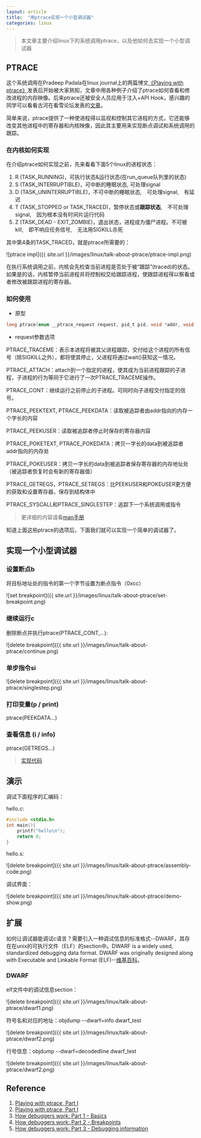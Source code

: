 ```yaml
---
layout: article
title:  "用ptrace实现一个小型调试器"
categories: linux
---
```


> 本文章主要介绍linux下的系统调用ptrace，以及他如何去实现一个小型调试器


## PTRACE
这个系统调用在Pradeep Padala在linux journal上的两篇博文[《Playing with ptrace》](http://www.linuxjournal.com/article/6100?page=0,0)发表后开始被大家熟知，文章中用各种例子介绍了ptrace如何查看和修改进程的内存映像。后来ptrace还被安全人员应用于注入+API Hook，感兴趣的同学可以看看古河在看雪论坛发表的[文章](http://bbs.pediy.com/showthread.php?t=141355)。


简单来说，ptrace提供了一种使进程得以监视和控制其它进程的方式，它还能够改变其他进程中的寄存器和内核映像，因此其主要用来实现断点调试和系统调用的跟踪。### 在内核如何实现
在介绍ptrace如何实现之前，先来看看下面5个linux的进程状态：

1. R (TASK_RUNNING)，可执行状态&运行状态(在run_queue队列里的状态)2. S (TASK_INTERRUPTIBLE)，可中断的睡眠状态, 可处理signal3. D (TASK_UNINTERRUPTIBLE)，不可中断的睡眠状态,　可处理signal,　有延迟4. T (TASK_STOPPED or TASK_TRACED)，暂停状态或**跟踪状态**,　不可处理signal,　因为根本没有时间片运行代码5. Z (TASK_DEAD - EXIT_ZOMBIE)，退出状态，进程成为僵尸进程。不可被kill,　即不响应任务信号,　无法用SIGKILL杀死

其中第4条的TASK_TRACED，就是ptrace所需要的：

![ptrace impl]({{ site.url }}/images/linux/talk-about-ptrace/ptrace-impl.png)

在执行系统调用之前，内核会先检查当前进程是否处于被“跟踪”(traced)的状态。如果是的话，内核暂停当前进程并将控制权交给跟踪进程，使跟踪进程得以察看或者修改被跟踪进程的寄存器。

### 如何使用
* 原型

```c
long ptrace(enum __ptrace_request request, pid_t pid, void *addr, void *data);
```

* request参数选项

PTRACE_TRACEME：表示本进程将被其父进程跟踪，交付给这个进程的所有信号（除SIGKILL之外），都将使其停止，父进程将通过wait()获知这一情况。PTRACE_ATTACH：attach到一个指定的进程，使其成为当前进程跟踪的子进程，子进程的行为等同于它进行了一次PTRACE_TRACEME操作。PTRACE_CONT：继续运行之前停止的子进程。可同时向子进程交付指定的信号。
PTRACE_PEEKTEXT, PTRACE_PEEKDATA：读取被追踪者由addr指向的内存一个字长的内容PTRACE_PEEKUSER：读取被追踪者停止时保存的寄存器内容PTRACE_POKETEXT, PTRACE_POKEDATA：拷贝一字长的data到被追踪者addr指向的内存处PTRACE_POKEUSER：拷贝一字长的data到被追踪者保存寄存器的内存地址处（被追踪者恢复时会有新的寄存器值）PTRACE_GETREGS，PTRACE_SETREGS：比PEEKUSER和POKEUSER更方便的获取和设置寄存器，保存到结构体中PTRACE_SYSCALL和PTRACE_SINGLESTEP：追踪下一个系统调用或指令

> 更详细的内容请看[man手册](http://man7.org/linux/man-pages/man2/ptrace.2.html)

知道上面这些ptrace的选项后，下面我们就可以实现一个简单的调试器了。

## 实现一个小型调试器
	
### 设置断点b
将目标地址处的指令的第一个字节设置为断点指令（0xcc）

![set breakpoint]({{ site.url }}/images/linux/talk-about-ptrace/set-breakpoint.png)

### 继续运行c
删除断点并执行ptrace(PTRACE_CONT,...):

![delete breakpoint]({{ site.url }}/images/linux/talk-about-ptrace/continue.png)

### 单步指令si

![delete breakpoint]({{ site.url }}/images/linux/talk-about-ptrace/singlestep.png)

### 打印变量(p / print)ptrace(PEEKDATA…)### 查看信息 (i / info)ptrace(GETREGS…)

> [实现代码](https://github.com/yyff/ydb)

## 演示
调试下面程序的汇编码：

hello.c:

```c
#include <stdio.h>
int main(){
	printf("hello\n");
	return 0;
}
```
hello.s:

![delete breakpoint]({{ site.url }}/images/linux/talk-about-ptrace/assembly-code.png)

调试界面：

![delete breakpoint]({{ site.url }}/images/linux/talk-about-ptrace/demo-show.png)


## 扩展
如何让调试器能调试c语言？需要引入一种调试信息的标准格式--DWARF，其存在在unix的可执行文件（ELF）的section中。DWARF is a widely used, standardized debugging data format. DWARF was originally designed along with Executable and Linkable Format (ELF)--[维基百科](https://en.wikipedia.org/wiki/Dwarf)。

### DWARF
elf文件中的调试信息section：

![delete breakpoint]({{ site.url }}/images/linux/talk-about-ptrace/dwarf1.png)

符号名和对应的地址：objdump --dwarf=info dwarf_test

![delete breakpoint]({{ site.url }}/images/linux/talk-about-ptrace/dwarf2.png)

行号信息：objdump --dwarf=decodedline dwarf_test
![delete breakpoint]({{ site.url }}/images/linux/talk-about-ptrace/dwarf2.png)

## Reference

1. [Playing with ptrace, Part I](http://www.linuxjournal.com/article/6100?page=0,0)
2. [Playing with ptrace, Part I](http://www.linuxjournal.com/article/6210)
3. [How debuggers work: Part 1 – Basics](http://eli.thegreenplace.net/2011/01/23/how-debuggers-work-part-1)
4. [How debuggers work: Part 2 - Breakpoints](http://eli.thegreenplace.net/2011/01/27/how-debuggers-work-part-2-breakpoints)
5. [How debuggers work: Part 3 - Debugging information](http://eli.thegreenplace.net/2011/02/07/how-debuggers-work-part-3-debugging-information)


